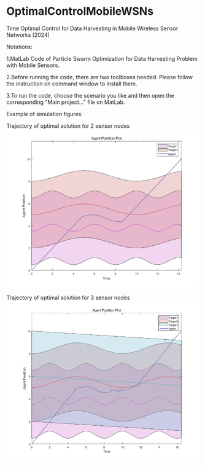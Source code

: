 # OptimalControlMobileWSNs
Time Optimal Control for Data Harvesting in Mobile Wireless Sensor Networks (2024)


Notations:

1.MatLab Code of Particle Swarm Optimization for Data Harvesting Problem with Mobile Sensors.

2.Before running the code, there are two toolboxes needed. Please follow the instruction on command window to install them.

3.To run the code, choose the scenario you like and then open the corresponding "Main project..." file on MatLab.

Example of simulation figures:

Trajectory of optimal solution for 2 sensor nodes
![screenshot](figures/2_sensors_plot1.png)

Trajectory of optimal solution for 3 sensor nodes
![screenshot](figures/3_sensors_plot1.png)


